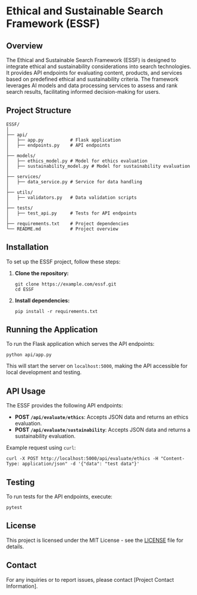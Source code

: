 # Ethical and Sustainable Search Framework (ESSF)

## Overview
The Ethical and Sustainable Search Framework (ESSF) is designed to integrate ethical and sustainability considerations into search technologies. It provides API endpoints for evaluating content, products, and services based on predefined ethical and sustainability criteria. The framework leverages AI models and data processing services to assess and rank search results, facilitating informed decision-making for users.

## Project Structure
```
ESSF/
│
├── api/
│   ├── app.py          # Flask application
│   ├── endpoints.py    # API endpoints
│
├── models/
│   ├── ethics_model.py # Model for ethics evaluation
│   ├── sustainability_model.py # Model for sustainability evaluation
│
├── services/
│   ├── data_service.py # Service for data handling
│
├── utils/
│   ├── validators.py   # Data validation scripts
│
├── tests/
│   ├── test_api.py     # Tests for API endpoints
│
├── requirements.txt    # Project dependencies
└── README.md           # Project overview
```

## Installation
To set up the ESSF project, follow these steps:

1. **Clone the repository:**
   ```
   git clone https://example.com/essf.git
   cd ESSF
   ```

2. **Install dependencies:**
   ```
   pip install -r requirements.txt
   ```

## Running the Application
To run the Flask application which serves the API endpoints:
```
python api/app.py
```
This will start the server on `localhost:5000`, making the API accessible for local development and testing.

## API Usage
The ESSF provides the following API endpoints:
- **POST `/api/evaluate/ethics`**: Accepts JSON data and returns an ethics evaluation.
- **POST `/api/evaluate/sustainability`**: Accepts JSON data and returns a sustainability evaluation.

Example request using `curl`:
```
curl -X POST http://localhost:5000/api/evaluate/ethics -H "Content-Type: application/json" -d '{"data": "test data"}'
```

## Testing
To run tests for the API endpoints, execute:
```
pytest
```

## License
This project is licensed under the MIT License - see the [LICENSE](LICENSE) file for details.

## Contact
For any inquiries or to report issues, please contact [Project Contact Information].
